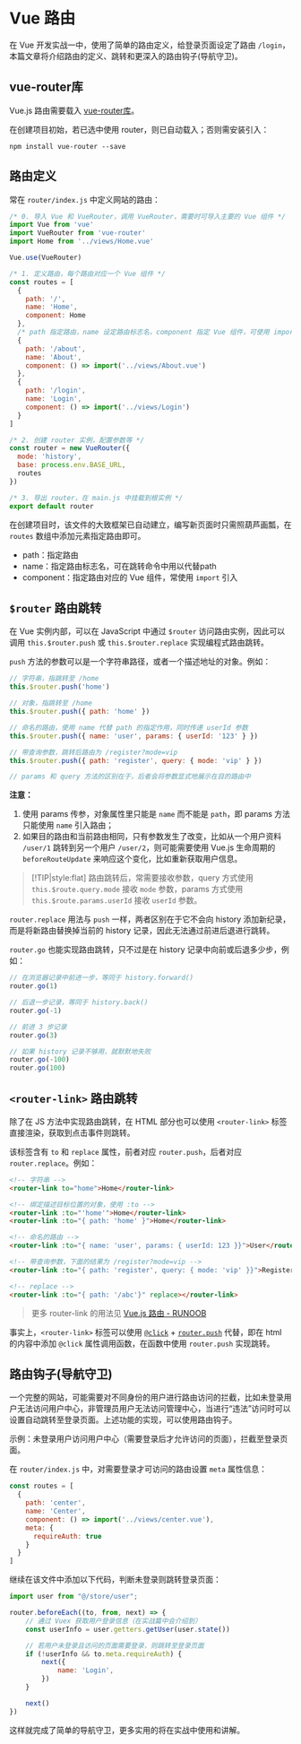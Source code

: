 # Vue 路由

在 Vue 开发实战一中，使用了简单的路由定义，给登录页面设定了路由 `/login`，本篇文章将介绍路由的定义、跳转和更深入的路由钩子(导航守卫)。

## vue-router库

Vue.js 路由需要载入 <a href="https://github.com/vuejs/vue-router" target="_blank">vue-router库</a>。

在创建项目初始，若已选中使用 router，则已自动载入；否则需安装引入：

```shell
npm install vue-router --save
```

## 路由定义

常在 `router/index.js` 中定义网站的路由：

```js
/* 0. 导入 Vue 和 VueRouter，调用 VueRouter，需要时可导入主要的 Vue 组件 */
import Vue from 'vue'
import VueRouter from 'vue-router'
import Home from '../views/Home.vue'

Vue.use(VueRouter)

/* 1. 定义路由，每个路由对应一个 Vue 组件 */
const routes = [
  {
    path: '/',
    name: 'Home',
    component: Home
  },
  /* path 指定路由，name 设定路由标志名，component 指定 Vue 组件，可使用 import 导入 */
  {
    path: '/about',
    name: 'About',
    component: () => import('../views/About.vue')
  },
  {
    path: '/login',
    name: 'Login',
    component: () => import('../views/Login')
  }
]

/* 2. 创建 router 实例，配置参数等 */
const router = new VueRouter({
  mode: 'history',
  base: process.env.BASE_URL,
  routes
})

/* 3. 导出 router，在 main.js 中挂载到根实例 */
export default router
```

在创建项目时，该文件的大致框架已自动建立，编写新页面时只需照葫芦画瓢，在 `routes` 数组中添加元素指定路由即可。

* path：指定路由
* name：指定路由标志名，可在跳转命令中用以代替path
* component：指定路由对应的 Vue 组件，常使用 `import` 引入

## `$router` 路由跳转

在 Vue 实例内部，可以在 JavaScript 中通过 `$router` 访问路由实例，因此可以调用 `this.$router.push` 或 `this.$router.replace` 实现编程式路由跳转。

`push` 方法的参数可以是一个字符串路径，或者一个描述地址的对象。例如：

```js
// 字符串，指跳转至 /home
this.$router.push('home')

// 对象，指跳转至 /home
this.$router.push({ path: 'home' })

// 命名的路由，使用 name 代替 path 的指定作用，同时传递 userId 参数
this.$router.push({ name: 'user', params: { userId: '123' } })

// 带查询参数，跳转后路由为 /register?mode=vip
this.$router.push({ path: 'register', query: { mode: 'vip' } })

// params 和 query 方法的区别在于，后者会将参数显式地展示在目的路由中
```

**注意：**

1. 使用 params 传参，对象属性里只能是 `name` 而不能是 `path`，即 params 方法只能使用 `name` 引入路由；
2. 如果目的路由和当前路由相同，只有参数发生了改变，比如从一个用户资料 `/user/1` 跳转到另一个用户 `/user/2`，则可能需要使用 Vue.js 生命周期的 `beforeRouteUpdate` 来响应这个变化，比如重新获取用户信息。

> [!TIP|style:flat]
> 路由跳转后，常需要接收参数，query 方式使用 `this.$route.query.mode` 接收 `mode` 参数，params 方式使用 `this.$route.params.userId` 接收 `userId` 参数。

`router.replace` 用法与 `push` 一样，两者区别在于它不会向 history 添加新纪录，而是将新路由替换掉当前的 history 记录，因此无法通过前进后退进行跳转。

`router.go` 也能实现路由跳转，只不过是在 history 记录中向前或后退多少步，例如：

```js
// 在浏览器记录中前进一步，等同于 history.forward()
router.go(1)

// 后退一步记录，等同于 history.back()
router.go(-1)

// 前进 3 步记录
router.go(3)

// 如果 history 记录不够用，就默默地失败
router.go(-100)
router.go(100)
```

## `<router-link>` 路由跳转

除了在 JS 方法中实现路由跳转，在 HTML 部分也可以使用 `<router-link>` 标签直接渲染，获取到点击事件则跳转。

该标签含有 `to` 和 `replace` 属性，前者对应 `router.push`，后者对应 `router.replace`。例如：

```html
<!-- 字符串 -->
<router-link to="home">Home</router-link>

<!-- 绑定描述目标位置的对象，使用 :to -->
<router-link :to="'home'">Home</router-link>
<router-link :to="{ path: 'home' }">Home</router-link>

<!-- 命名的路由 -->
<router-link :to="{ name: 'user', params: { userId: 123 }}">User</router-link>

<!-- 带查询参数，下面的结果为 /register?mode=vip -->
<router-link :to="{ path: 'register', query: { mode: 'vip' }}">Register</router-link>

<!-- replace -->
<router-link :to="{ path: '/abc'}" replace></router-link>
```

> 更多 router-link 的用法见 <a href="https://www.runoob.com/vue2/vue-routing.html" target="_blank">Vue.js 路由 - RUNOOB</a>

事实上，`<router-link>` 标签可以使用 [`@click`](03-grammar.html#点击按钮事件) + [`router.push`](05-router.html#router-路由跳转) 代替，即在 html 的内容中添加 `@click` 属性调用函数，在函数中使用 `router.push` 实现跳转。

## 路由钩子(导航守卫)

一个完整的网站，可能需要对不同身份的用户进行路由访问的拦截，比如未登录用户无法访问用户中心，非管理员用户无法访问管理中心，当进行“违法”访问时可以设置自动跳转至登录页面。上述功能的实现，可以使用路由钩子。

示例：未登录用户访问用户中心（需要登录后才允许访问的页面），拦截至登录页面。

在 `router/index.js` 中，对需要登录才可访问的路由设置 `meta` 属性信息：

```js
const routes = [
  {
    path: 'center',
    name: 'Center',
    component: () => import('../views/center.vue'),
    meta: {
      requireAuth: true
    }
  }
]
```

继续在该文件中添加以下代码，判断未登录则跳转登录页面：

```js
import user from "@/store/user";

router.beforeEach((to, from, next) => {
    // 通过 Vuex 获取用户登录信息（在实战篇中会介绍到）
    const userInfo = user.getters.getUser(user.state())

    // 若用户未登录且访问的页面需要登录，则跳转至登录页面
    if (!userInfo && to.meta.requireAuth) {
        next({
            name: 'Login',
        })
    }

    next()
})
```

这样就完成了简单的导航守卫，更多实用的将在实战中使用和讲解。

<script src="https://utteranc.es/client.js"
        repo="Super-BUAA-2021/Vuebook"
        issue-term="pathname"
        label="Comment"
        theme="github-light"
        crossorigin="anonymous"
        async>
</script>